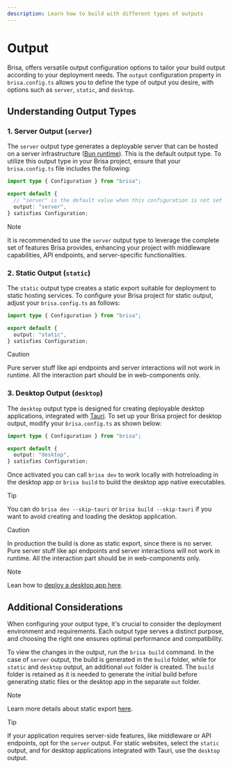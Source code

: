 ```yaml
---
description: Learn how to build with different types of outputs
---
```


# Output

Brisa, offers versatile output configuration options to tailor your build output according to your deployment needs. The `output` configuration property in `brisa.config.ts` allows you to define the type of output you desire, with options such as `server`, `static`, and `desktop`.

## Understanding Output Types

### 1. Server Output (`server`)

The `server` output type generates a deployable server that can be hosted on a server infrastructure ([Bun runtime](https://bun.sh/docs/cli/run)). This is the default output type. To utilize this output type in your Brisa project, ensure that your `brisa.config.ts` file includes the following:

```ts
import type { Configuration } from "brisa";

export default {
  // "server" is the default value when this configuration is not set
  output: "server",
} satisfies Configuration;
```

> [!NOTE]
>
> It is recommended to use the `server` output type to leverage the complete set of features Brisa provides, enhancing your project with middleware capabilities, API endpoints, and server-specific functionalities.

### 2. Static Output (`static`)

The `static` output type creates a static export suitable for deployment to static hosting services. To configure your Brisa project for static output, adjust your `brisa.config.ts` as follows:

```ts
import type { Configuration } from "brisa";

export default {
  output: "static",
} satisfies Configuration;
```

> [!CAUTION]
>
> Pure server stuff like api endpoints and server interactions will not work in runtime. All the interaction part should be in web-components only.

### 3. Desktop Output (`desktop`)

The `desktop` output type is designed for creating deployable desktop applications, integrated with [Tauri](https://tauri.app/). To set up your Brisa project for desktop output, modify your `brisa.config.ts` as shown below:

```ts
import type { Configuration } from "brisa";

export default {
  output: "desktop",
} satisfies Configuration;
```

Once activated you can call `brisa dev` to work locally with hotreloading in the desktop app or `brisa build` to build the desktop app native executables.

> [!TIP]
>
> You can do `brisa dev --skip-tauri` or `brisa build --skip-tauri` if you want to avoid creating and loading the desktop application.

> [!CAUTION]
>
> In production the build is done as static export, since there is no server.
> Pure server stuff like api endpoints and server interactions will not work in runtime. All the interaction part should be in web-components only.

> [!NOTE]
>
> Lean how to [deploy a desktop app here](/building-your-application/deploying/tauri).

## Additional Considerations

When configuring your output type, it's crucial to consider the deployment environment and requirements. Each output type serves a distinct purpose, and choosing the right one ensures optimal performance and compatibility.

To view the changes in the output, run the `brisa build` command. In the case of `server` output, the build is generated in the `build` folder, while for `static` and `desktop` output, an additional `out` folder is created. The `build` folder is retained as it is needed to generate the initial build before generating static files or the desktop app in the separate `out` folder.

> [!NOTE]
>
> Learn more details about static export [here](/building-your-application/deploying/static-exports).

> [!TIP]
>
> If your application requires server-side features, like middleware or API endpoints, opt for the `server` output. For static websites, select the `static` output, and for desktop applications integrated with Tauri, use the `desktop` output.
